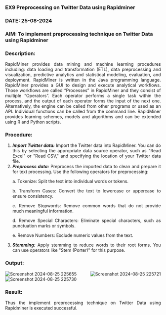 ### EX9 Preprocessing on Twitter Data using Rapidminer


### DATE: 25-08-2024


### AIM: To implement preprocessing technique on Twitter Data using Rapidminer


### Description: 

<div align = "justify">
RapidMiner provides data mining and machine learning procedures including: data loading and transformation (ETL), data preprocessing and visualization, 
predictive analytics and statistical modeling, evaluation, and deployment. RapidMiner is written in the Java programming language. 
RapidMiner provides a GUI to design and execute analytical workflows. Those workflows are called “Processes” in RapidMiner and they consist of multiple “Operators”. 
Each operator performs a single task within the process, and the output of each operator forms the input of the next one. Alternatively, the engine can be called from 
other programs or used as an API. Individual functions can be called from the command line. 
RapidMiner provides learning schemes, models and algorithms and can be extended using R and Python scripts.

### Procedure:

1) ***Import Twitter data:*** Import the Twitter data into RapidMiner. You can do this by selecting the appropriate
data source operator, such as "Read Excel" or "Read CSV," and specifying the location of your Twitter data
file.
2) ***Preprocess data:*** Preprocess the imported data to clean and prepare it for text processing. Use the following
operators for preprocessing:
    <p>a. Tokenize: Split the text into individual words or tokens.
    <p>b. Transform Cases: Convert the text to lowercase or uppercase to ensure consistency.
    <p>c. Remove Stopwords: Remove common words that do not provide much meaningful information.
    <p>d. Remove Special Characters: Eliminate special characters, such as punctuation marks or symbols.
    <p>e. Remove Numbers: Exclude numeric values from the text.
3) ***Stemming:*** Apply stemming to reduce words to their root forms. You can use operators like "Stem (Porter)"
for this purpose.



### Output:

![Screenshot 2024-08-25 225655](https://github.com/user-attachments/assets/aab03218-e9cb-488f-a81c-bc02bf9a267d)
![Screenshot 2024-08-25 225721](https://github.com/user-attachments/assets/8819b27d-3bc2-4e1a-8f6d-2600b051588b)
![Screenshot 2024-08-25 225730](https://github.com/user-attachments/assets/eb01dc7e-086f-43d4-a619-0250f3276889)


### Result:
Thus the implement preprocessing technique on Twitter Data using Rapidminer is executed successful.

